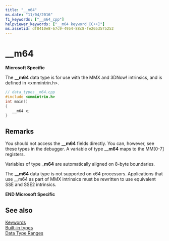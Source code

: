 ```yaml
---
title: "__m64"
ms.date: "11/04/2016"
f1_keywords: ["__m64_cpp"]
helpviewer_keywords: ["__m64 keyword [C++]"]
ms.assetid: df0410e8-67c9-4954-88c8-fe2653575252
---
```

# __m64

**Microsoft Specific**

The **__m64** data type is for use with the MMX and 3DNow! intrinsics, and is defined in \<xmmintrin.h>.

```cpp
// data_types__m64.cpp
#include <xmmintrin.h>
int main()
{
   __m64 x;
}
```

## Remarks

You should not access the **__m64** fields directly. You can, however, see these types in the debugger. A variable of type **__m64** maps to the MM[0-7] registers.

Variables of type **_m64** are automatically aligned on 8-byte boundaries.

The **__m64** data type is not supported on x64 processors. Applications that use __m64 as part of MMX intrinsics must be rewritten to use equivalent SSE and SSE2 intrinsics.

**END Microsoft Specific**

## See also

[Keywords](../cpp/keywords-cpp.md)<br/>
[Built-in types](../cpp/fundamental-types-cpp.md)<br/>
[Data Type Ranges](../cpp/data-type-ranges.md)
